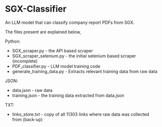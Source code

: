 # SGX-Classifier
 An LLM model that can classify company report PDFs from SGX. 

The files present are explained below,

Python:
- SGX_scraper.py - the API based scraper
- SGX_scraper_selenium.py - the initial selenium based scraper (incomplete)
- PDF_classifier.py - LLM model training code
- generate_training_data.py - Extracts relevant training data from raw data

JSON:
- data.json - raw data
- training.json - the training data extracted from data.json

TXT:
- links_store.txt - copy of all 11303 links where raw data was collected from (back-up)